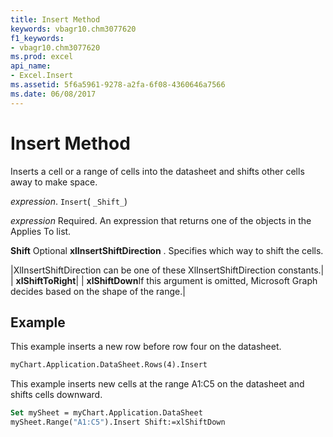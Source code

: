 ```yaml
---
title: Insert Method
keywords: vbagr10.chm3077620
f1_keywords:
- vbagr10.chm3077620
ms.prod: excel
api_name:
- Excel.Insert
ms.assetid: 5f6a5961-9278-a2fa-6f08-4360646a7566
ms.date: 06/08/2017
---
```



# Insert Method

Inserts a cell or a range of cells into the datasheet and shifts other cells away to make space.

 _expression_. `Insert`( `_Shift_`)

 _expression_ Required. An expression that returns one of the objects in the Applies To list.

 **Shift** Optional
 **xlInsertShiftDirection**
. Specifies which way to shift the cells.


|XlInsertShiftDirection can be one of these XlInsertShiftDirection constants.|
| **xlShiftToRight**|
| **xlShiftDown**If this argument is omitted, Microsoft Graph decides based on the shape of the range.|

## Example

This example inserts a new row before row four on the datasheet.


```vb
myChart.Application.DataSheet.Rows(4).Insert
```

This example inserts new cells at the range A1:C5 on the datasheet and shifts cells downward.




```vb
Set mySheet = myChart.Application.DataSheet 
mySheet.Range("A1:C5").Insert Shift:=xlShiftDown
```


